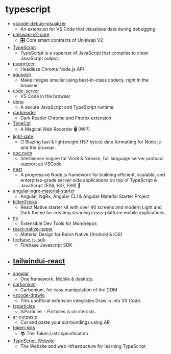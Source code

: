 # typescript
- [vscode-debug-visualizer](https://github.com/hediet/vscode-debug-visualizer)
  - An extension for VS Code that visualizes data during debugging.
- [uniswap-v2-core](https://github.com/Uniswap/uniswap-v2-core)
  - 🎛 Core smart contracts of Uniswap V2
- [TypeScript](https://github.com/microsoft/TypeScript)
  - TypeScript is a superset of JavaScript that compiles to clean JavaScript output.
- [puppeteer](https://github.com/puppeteer/puppeteer)
  - Headless Chrome Node.js API
- [squoosh](https://github.com/GoogleChromeLabs/squoosh)
  - Make images smaller using best-in-class codecs, right in the browser.
- [code-server](https://github.com/cdr/code-server)
  - VS Code in the browser
- [deno](https://github.com/denoland/deno)
  - A secure JavaScript and TypeScript runtime
- [darkreader](https://github.com/darkreader/darkreader)
  - Dark Reader Chrome and Firefox extension
- [TimeCat](https://github.com/oct16/TimeCat)
  - A Magical Web Recorder 🖥 (WIP)
- [light-date](https://github.com/xxczaki/light-date)
  - ⏰ Blazing fast & lightweight (157 bytes) date formatting for Node.js and the browser.
- [coc.nvim](https://github.com/neoclide/coc.nvim)
  - Intellisense engine for Vim8 & Neovim, full language server protocol support as VSCode
- [nest](https://github.com/nestjs/nest)
  - A progressive Node.js framework for building efficient, scalable, and enterprise-grade server-side applications on top of TypeScript & JavaScript (ES6, ES7, ES8) 🚀
- [angular-ngrx-material-starter](https://github.com/tomastrajan/angular-ngrx-material-starter)
  - Angular, NgRx, Angular CLI & Angular Material Starter Project
- [kittenTricks](https://github.com/akveo/kittenTricks)
  - React Native starter kit with over 40 screens and modern Light and Dark theme for creating stunning cross-platform mobile applications.
- [nx](https://github.com/nrwl/nx)
  - Extensible Dev Tools for Monorepos
- [react-native-paper](https://github.com/callstack/react-native-paper)
  - Material Design for React Native (Android & iOS)
- [firebase-js-sdk](https://github.com/firebase/firebase-js-sdk)
  - Firebase Javascript SDK
- [tailwindui-react](https://github.com/tailwindlabs/tailwindui-react)
  - 
- [angular](https://github.com/angular/angular)
  - One framework. Mobile & desktop.
- [carbonium](https://github.com/edwinm/carbonium)
  - Carbonium, for easy manipulation of the DOM
- [vscode-drawio](https://github.com/hediet/vscode-drawio)
  - This unofficial extension integrates Draw.io into VS Code.
- [tsparticles](https://github.com/matteobruni/tsparticles)
  - tsParticles - Particles.js on steroids
- [ar-cutpaste](https://github.com/cyrildiagne/ar-cutpaste)
  - Cut and paste your surroundings using AR
- [token-lists](https://github.com/Uniswap/token-lists)
  - 📚 The Token Lists specification
- [TypeScript-Website](https://github.com/microsoft/TypeScript-Website)
  - The Website and web infrastructure for learning TypeScript
